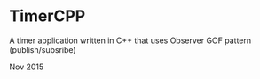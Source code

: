 # TimerCPP
A timer application written in C++ that uses Observer GOF pattern
(publish/subsribe)

Nov 2015
